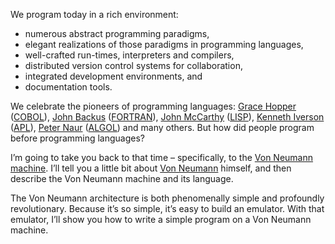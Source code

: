 We program today in a rich environment:

* numerous abstract programming paradigms,
* elegant realizations of those paradigms in programming languages,
* well-crafted run-times, interpreters and compilers,
* distributed version control systems for collaboration,
* integrated development environments, and
* documentation tools.

We celebrate the pioneers of programming languages: 
[Grace Hopper](https://en.wikipedia.org/wiki/Grace_Hopper) ([COBOL](https://en.wikipedia.org/wiki/COBOL)), 
[John Backus](https://en.wikipedia.org/wiki/John_Backus) ([FORTRAN](https://en.wikipedia.org/wiki/Fortran)), 
[John McCarthy](https://en.wikipedia.org/wiki/John_McCarthy_(computer_scientist)) ([LISP](https://en.wikipedia.org/wiki/Lisp_(programming_language))), 
[Kenneth Iverson](https://en.wikipedia.org/wiki/Kenneth_E._Iverson) ([APL](https://en.wikipedia.org/wiki/APL_(programming_language))), 
[Peter Naur](https://en.wikipedia.org/wiki/Peter_Naur) ([ALGOL](https://en.wikipedia.org/wiki/ALGOL)) and many others. But how did people program before programming languages?

I’m going to take you back to that time – specifically, to the [Von Neumann machine](https://en.wikipedia.org/wiki/Von_Neumann_architecture). 
I’ll tell you a little bit about [Von Neumann](https://en.wikipedia.org/wiki/John_von_Neumann) himself, and then describe the Von Neumann machine and its language.

The Von Neumann architecture is both phenomenally simple and profoundly revolutionary. Because it’s so simple, it’s easy to build an emulator. With that emulator, I’ll show you how to write a simple program on a Von Neumann machine.
